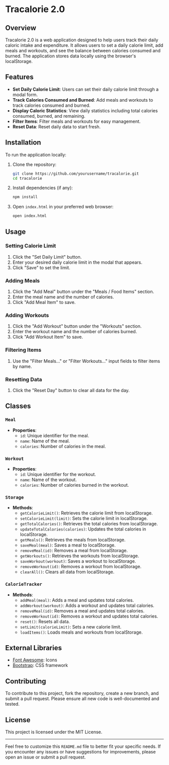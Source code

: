# Tracalorie 2.0

## Overview
Tracalorie 2.0 is a web application designed to help users track their daily caloric intake and expenditure. It allows users to set a daily calorie limit, add meals and workouts, and see the balance between calories consumed and burned. The application stores data locally using the browser's localStorage.

## Features
- **Set Daily Calorie Limit**: Users can set their daily calorie limit through a modal form.
- **Track Calories Consumed and Burned**: Add meals and workouts to track calories consumed and burned.
- **Display Caloric Statistics**: View daily statistics including total calories consumed, burned, and remaining.
- **Filter Items**: Filter meals and workouts for easy management.
- **Reset Data**: Reset daily data to start fresh.

## Installation
To run the application locally:

1. Clone the repository:
    ```sh
    git clone https://github.com/yourusername/tracalorie.git
    cd tracalorie
    ```

2. Install dependencies (if any):
    ```sh
    npm install
    ```

3. Open `index.html` in your preferred web browser:
    ```sh
    open index.html
    ```

## Usage

### Setting Calorie Limit
1. Click the "Set Daily Limit" button.
2. Enter your desired daily calorie limit in the modal that appears.
3. Click "Save" to set the limit.

### Adding Meals
1. Click the "Add Meal" button under the "Meals / Food Items" section.
2. Enter the meal name and the number of calories.
3. Click "Add Meal Item" to save.

### Adding Workouts
1. Click the "Add Workout" button under the "Workouts" section.
2. Enter the workout name and the number of calories burned.
3. Click "Add Workout Item" to save.

### Filtering Items
1. Use the "Filter Meals..." or "Filter Workouts..." input fields to filter items by name.

### Resetting Data
1. Click the "Reset Day" button to clear all data for the day.

## Classes

### `Meal`
- **Properties**:
  - `id`: Unique identifier for the meal.
  - `name`: Name of the meal.
  - `calories`: Number of calories in the meal.

### `Workout`
- **Properties**:
  - `id`: Unique identifier for the workout.
  - `name`: Name of the workout.
  - `calories`: Number of calories burned in the workout.

### `Storage`
- **Methods**:
  - `getCalorieLimit()`: Retrieves the calorie limit from localStorage.
  - `setCalorieLimit(limit)`: Sets the calorie limit in localStorage.
  - `getTotalCalories()`: Retrieves the total calories from localStorage.
  - `updateTotalCalories(calories)`: Updates the total calories in localStorage.
  - `getMeals()`: Retrieves the meals from localStorage.
  - `saveMeal(meal)`: Saves a meal to localStorage.
  - `removeMeal(id)`: Removes a meal from localStorage.
  - `getWorkouts()`: Retrieves the workouts from localStorage.
  - `saveWorkout(workout)`: Saves a workout to localStorage.
  - `removeWorkout(id)`: Removes a workout from localStorage.
  - `clearAll()`: Clears all data from localStorage.

### `CalorieTracker`
- **Methods**:
  - `addMeal(meal)`: Adds a meal and updates total calories.
  - `addWorkout(workout)`: Adds a workout and updates total calories.
  - `removeMeal(id)`: Removes a meal and updates total calories.
  - `removeWorkout(id)`: Removes a workout and updates total calories.
  - `reset()`: Resets all data.
  - `setLimit(calorieLimit)`: Sets a new calorie limit.
  - `loadItems()`: Loads meals and workouts from localStorage.

## External Libraries
- [Font Awesome](https://fontawesome.com/): Icons
- [Bootstrap](https://getbootstrap.com/): CSS framework

## Contributing
To contribute to this project, fork the repository, create a new branch, and submit a pull request. Please ensure all new code is well-documented and tested.

## License
This project is licensed under the MIT License.

---

Feel free to customize this `README.md` file to better fit your specific needs. If you encounter any issues or have suggestions for improvements, please open an issue or submit a pull request.
